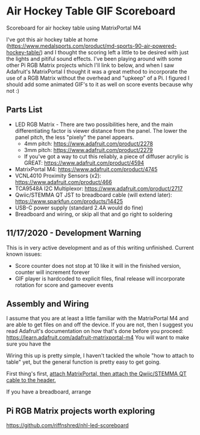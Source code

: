 # Air Hockey Table GIF Scoreboard
Scoreboard for air hockey table using MatrixPortal M4

I've got this air hockey table at home (https://www.medalsports.com/product/md-sports-90-air-powered-hockey-table/) and I thought the scoring left a little to be desired with just the lights and pitiful sound effects.  I've been playing around with some other Pi RGB Matrix projects which I'll link to below, and when I saw Adafruit's MatrixPortal I thought it was a great method to incorporate the use of a RGB Matrix without the overhead and "upkeep" of a Pi.  I figured I should add some animated GIF's to it as well on score events because why not :)

## Parts List
  * LED RGB Matrix - There are two possibilities here, and the main differentiating factor is viewer distance from the panel.  The lower the panel pitch, the less "pixely" the panel appears.
    * 4mm pitch:  https://www.adafruit.com/product/2278
    * 3mm pitch:  https://www.adafruit.com/product/2279
    * If you've got a way to cut this reliably, a piece of diffuser acrylic is GREAT:  https://www.adafruit.com/product/4594
  * MatrixPortal M4:  https://www.adafruit.com/product/4745
  * VCNL4010 Proximity Sensors (x2):  https://www.adafruit.com/product/466
  * TCA9548A I2C Multiplexor:  https://www.adafruit.com/product/2717
  * Qwiic/STEMMA QT JST to breadboard cable (will extend later):  https://www.sparkfun.com/products/14425
  * USB-C power supply (standard 2.4A would do fine)
  * Breadboard and wiring, or skip all that and go right to soldering
  
## 11/17/2020 - Development Warning
This is in very active development and as of this writing unfinished.  Current known issues:
* Score counter does not stop at 10 like it will in the finished version, counter will increment forever
* GIF player is hardcoded to explicit files, final release will incorporate rotation for score and gameover events

## Assembly and Wiring

I assume that you are at least a little familiar with the MatrixPortal M4 and are able to get files on and off the device.  If you are not, then I suggest you read Adafruit's documentation on how that's done before you proceed: https://learn.adafruit.com/adafruit-matrixportal-m4  You will want to make sure you have the 

Wiring this up is pretty simple, I haven't tackled the whole "how to attach to table" yet, but the general function is pretty easy to get going.

First thing's first, [attach MatrixPortal, then attach the Qwiic/STEMMA QT cable to the header.](/images/readme/20201117_210644.jpg)

If you have a breadboard, arrange 
  



## Pi RGB Matrix projects worth exploring
https://github.com/riffnshred/nhl-led-scoreboard
